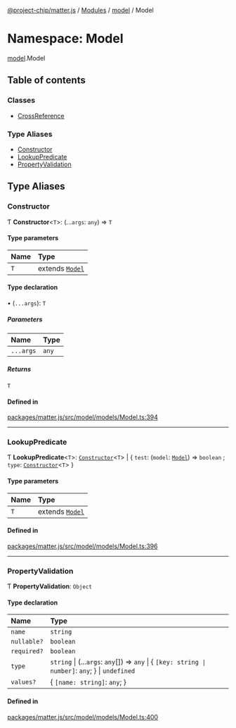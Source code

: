 [@project-chip/matter.js](../README.md) / [Modules](../modules.md) / [model](model.md) / Model

# Namespace: Model

[model](model.md).Model

## Table of contents

### Classes

- [CrossReference](../classes/model.Model.CrossReference.md)

### Type Aliases

- [Constructor](model.Model.md#constructor)
- [LookupPredicate](model.Model.md#lookuppredicate)
- [PropertyValidation](model.Model.md#propertyvalidation)

## Type Aliases

### Constructor

Ƭ **Constructor**\<`T`\>: (...`args`: `any`) => `T`

#### Type parameters

| Name | Type |
| :------ | :------ |
| `T` | extends [`Model`](../classes/model.Model-1.md) |

#### Type declaration

• (`...args`): `T`

##### Parameters

| Name | Type |
| :------ | :------ |
| `...args` | `any` |

##### Returns

`T`

#### Defined in

[packages/matter.js/src/model/models/Model.ts:394](https://github.com/project-chip/matter.js/blob/c15b1068/packages/matter.js/src/model/models/Model.ts#L394)

___

### LookupPredicate

Ƭ **LookupPredicate**\<`T`\>: [`Constructor`](model.Model.md#constructor)\<`T`\> \| \{ `test`: (`model`: [`Model`](../classes/model.Model-1.md)) => `boolean` ; `type`: [`Constructor`](model.Model.md#constructor)\<`T`\>  }

#### Type parameters

| Name | Type |
| :------ | :------ |
| `T` | extends [`Model`](../classes/model.Model-1.md) |

#### Defined in

[packages/matter.js/src/model/models/Model.ts:396](https://github.com/project-chip/matter.js/blob/c15b1068/packages/matter.js/src/model/models/Model.ts#L396)

___

### PropertyValidation

Ƭ **PropertyValidation**: `Object`

#### Type declaration

| Name | Type |
| :------ | :------ |
| `name` | `string` |
| `nullable?` | `boolean` |
| `required?` | `boolean` |
| `type` | `string` \| (...`args`: `any`[]) => `any` \| \{ `[key: string \| number]`: `any`;  } \| `undefined` |
| `values?` | \{ `[name: string]`: `any`;  } |

#### Defined in

[packages/matter.js/src/model/models/Model.ts:400](https://github.com/project-chip/matter.js/blob/c15b1068/packages/matter.js/src/model/models/Model.ts#L400)
